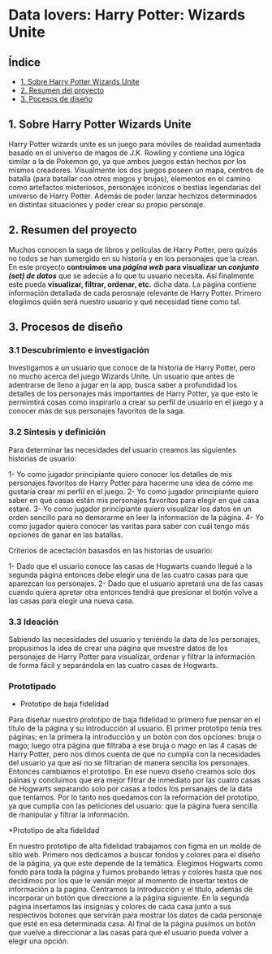 # Data lovers: Harry Potter: Wizards Unite

## Índice

* [1. Sobre Harry Potter Wizards Unite](#1-sobre-harry-potter-wizards-unite)
* [2. Resumen del proyecto](#2-resumen-del-proyecto)
* [3. Pocesos de diseño](#-Procesos-de-diseño)


## 1. Sobre Harry Potter Wizards Unite

Harry Potter wizards unite es un juego para móviles de realidad aumentada basado en el universo de magos de J.K. Rowling y contiene una lógica similar a la de Pokemon go, ya que ambos juegos están hechos por los mismos creadores. Visualmente los dos juegos poseen un mapa, centros de batalla (para batallar con otros magos y brujas), elementos en el camino como artefactos misteriosos, personajes icónicos o bestias legendarias del universo de Harry Potter. Además de poder lanzar hechizos determinados en distintas situaciones y poder crear su propio personaje.

## 2. Resumen del proyecto

Muchos conocen la saga de libros y películas de Harry Potter, pero quizás no todos se han sumergido en su historia y en los personajes que la crean. 
En este proyecto **contruimos una _página web_ para visualizar un
_conjunto (set) de datos_** que se adecúe a lo que tu usuario necesita. Así finalmente este pueda **visualizar, filtrar, ordenar, etc.** dicha data. La página contiene información detallada de cada perosnaje relevante de Harry Potter. 
Primero elegiimos quién será nuestro usuario y qué necesidad tiene como tal.


## 3. Procesos de diseño 

### 3.1 Descubrimiento e investigación

Investigamos a un usuario que conoce de la historia de Harry Potter, pero no mucho acerca del juego Wizards Unite.  Un usuario que antes de adentrarse de lleno a jugar en la app, busca saber a profundidad los detalles de los personajes más importantes de Harry Potter, ya que esto le permimtirá cosas como inspirarlo a crear su perfil de usuario en el juego y a conocer más de sus personajes favoritos de la saga. 


### 3.2 Síntesis y definición

Para determinar las necesidades del usuario creamos las siguientes historias de usuario:

1- Yo como jugador principiante quiero conocer los detalles de mis personajes favoritos de Harry Potter para hacerme una idea de cómo me gustaría crear mi perfil en el juego.
2- Yo como jugador principiante quiero saber en qué casas están mis personajes favoritos para elegir en qué casa estaré.
3- Yo como jugador principiante quiero visualizar los datos en un orden sencillo para no demorarme en leer la información de la página.
4- Yo como jugador quiero conocer las varitas para saber con cuál tengo más opciones de ganar en las batallas.

Criterios de acectación basasdos en las historias de usuario:

1- Dado que el usuario conoce las casas de Hogwarts cuando llegué a la segunda página entonces debe elegir una de las cuatro casas para que aparezcan los personajes.
2- Dado que el usuario apretará una de las casas cuando quiera apretar otra entonces tendrá que presionar el botón volve a las casas para elegir una nueva casa.


### 3.3 Ideación

Sabiendo las necesidades del usuario y teniéndo la data de los personajes, propusimos la idea de crear una página que muestre datos de los personajes de Harry Potter para visualizar, ordenar y filtrar la información de forma fácil y separándola en las cuatro casas de Hogwarts.

### Prototipado

* Prototipo de baja fidelidad

Para diseñar nuestro prototipo de baja fidelidad lo primero fue pensar en el título de la página y su introducción al usuario. El primer prototipo tenía tres páginas; en la primera la introducción y un botón con dos opciones: bruja o mago; luego otra página que filtraba a ese bruja o mago en las 4 casas de Harry Potter, pero nos dimos cuenta de que no cumplía con la necesidades del usuario ya que así no se filtrarian de manera sencilla los personajes. Entonces cambiamos el prototipo. En ese nuevo diseño creamos solo dos páinas y concluimos que era mejor filtrar de inmediato por las cuatro casas de Hogwarts separando solo por casas a todos los persanajes de la data que teníamos. Por lo tanto nos quedamos con la reformación del prototipo, ya que cumplía con las peticiones del usuario: que la página fuera sencilla de manipular y filtrar la información. 

*Prototipo de alta fidelidad

En nuestro prototipo de alta fidelidad trabajamos con figma en un molde de sitio web.
Primero nos dedicamos a buscar fondos y colores para el diseño de la página, ya que este depende de la temática. Elegimos Hogwarts como fondo para toda la página y fuimos probando letras y colores hasta  que nos decidimos por los que le venián mejor al momento de insertar textos de información a la pagina. 
Centramos la introducción y el título, además de incorporar un botón que direccione a la página siguiente. En la segunda página insertamos las insignias y colores de cada casa junto a sus respectivos botones que servirán para mostrar los datos de cada personaje que esté en esa determinada casa. Al final de la página pusimos un botón que vuelve a direccionar a las casas para que el usuario pueda volver a elegir una opción.



